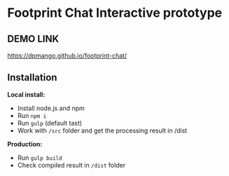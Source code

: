 # Footprint Chat Interactive prototype

## DEMO LINK
https://dpmango.github.io/footprint-chat/

## Installation

__Local install:__
- Install node.js and npm
- Run `npm i`
- Run `gulp` (default tast)
- Work with `/src` folder and get the processing result in /dist

__Production:__
- Run `gulp build`
- Check compiled result in `/dist` folder
